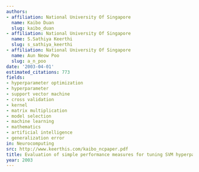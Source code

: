 ```yaml
---
authors:
- affiliation: National University Of Singapore
  name: Kaibo Duan
  slug: kaibo_duan
- affiliation: National University Of Singapore
  name: S.Sathiya Keerthi
  slug: s_sathiya_keerthi
- affiliation: National University Of Singapore
  name: Aun Neow Poo
  slug: a_n_poo
date: '2003-04-01'
estimated_citations: 773
fields:
- hyperparameter optimization
- hyperparameter
- support vector machine
- cross validation
- kernel
- matrix multiplication
- model selection
- machine learning
- mathematics
- artificial intelligence
- generalization error
in: Neurocomputing
src: http://www.keerthis.com/kaibo_ncpaper.pdf
title: Evaluation of simple performance measures for tuning SVM hyperparameters
year: 2003
---
```

